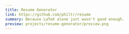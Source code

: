 ```yaml
---
title: Resume Generator
link: https://github.com/philtr/resume
summary: Because LaTeX alone just wasn't good enough.
preview: projects/resume-generator/preview.png
---
```


